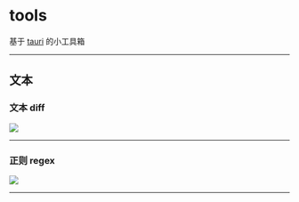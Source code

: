 # tools
基于 [tauri](https://tauri.studio/) 的小工具箱

---

## 文本

### 文本 diff
![](https://fastly.jsdelivr.net/gh/MellowCo/image-host/2022/202209032145548.png)

---

### 正则 regex
![](https://fastly.jsdelivr.net/gh/MellowCo/image-host/2022/202209052302834.png)

---
